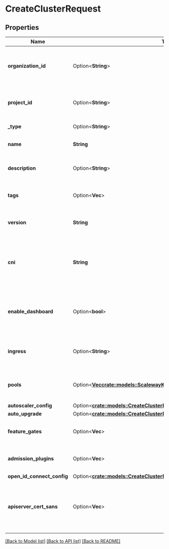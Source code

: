 # CreateClusterRequest

## Properties

Name | Type | Description | Notes
------------ | ------------- | ------------- | -------------
**organization_id** | Option<**String**> | The organization ID where the cluster will be created | [optional]
**project_id** | Option<**String**> | The project ID where the cluster will be created | [optional]
**_type** | Option<**String**> | The type of the cluster | [optional]
**name** | **String** | The name of the cluster | 
**description** | Option<**String**> | The description of the cluster | [optional]
**tags** | Option<**Vec<String>**> | The tags associated with the cluster | [optional]
**version** | **String** | The Kubernetes version of the cluster | 
**cni** | **String** | The Container Network Interface (CNI) plugin that will run in the cluster | [default to Cni_UnknownCni]
**enable_dashboard** | Option<**bool**> | The enablement of the Kubernetes Dashboard in the cluster | [optional]
**ingress** | Option<**String**> | The Ingress Controller that will run in the cluster | [optional][default to Ingress_UnknownIngress]
**pools** | Option<[**Vec<crate::models::ScalewayK8sV1CreateClusterRequestPoolConfig>**](scaleway.k8s.v1.CreateClusterRequest.PoolConfig.md)> | The pools to be created along with the cluster | [optional]
**autoscaler_config** | Option<[**crate::models::CreateClusterRequestAutoscalerConfig**](CreateCluster_request_autoscaler_config.md)> |  | [optional]
**auto_upgrade** | Option<[**crate::models::CreateClusterRequestAutoUpgrade**](CreateCluster_request_auto_upgrade.md)> |  | [optional]
**feature_gates** | Option<**Vec<String>**> | List of feature gates to enable | [optional]
**admission_plugins** | Option<**Vec<String>**> | List of admission plugins to enable | [optional]
**open_id_connect_config** | Option<[**crate::models::CreateClusterRequestOpenIdConnectConfig**](CreateCluster_request_open_id_connect_config.md)> |  | [optional]
**apiserver_cert_sans** | Option<**Vec<String>**> | Additional Subject Alternative Names for the Kubernetes API server certificate | [optional]

[[Back to Model list]](../README.md#documentation-for-models) [[Back to API list]](../README.md#documentation-for-api-endpoints) [[Back to README]](../README.md)


